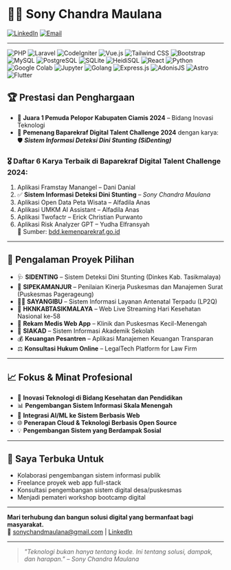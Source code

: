 # 👨‍💻 Sony Chandra Maulana

[![LinkedIn](https://img.shields.io/badge/LinkedIn-blue?logo=linkedin)](https://www.linkedin.com/in/lorddaud)
[![Email](https://img.shields.io/badge/Email-sonychandmaulana@gmail.com-red)](mailto:sonychandmaulana@gmail.com)

---
![PHP](https://img.shields.io/badge/PHP-777BB4?style=flat&logo=php&logoColor=white)
![Laravel](https://img.shields.io/badge/Laravel-F55247?style=flat&logo=laravel&logoColor=white)
![CodeIgniter](https://img.shields.io/badge/CodeIgniter-E44D26?style=flat&logo=codeigniter&logoColor=white)
![Vue.js](https://img.shields.io/badge/Vue.js-4FC08D?style=flat&logo=vue.js&logoColor=white)
![Tailwind CSS](https://img.shields.io/badge/Tailwind-06B6D4?style=flat&logo=tailwindcss&logoColor=white)
![Bootstrap](https://img.shields.io/badge/Bootstrap-7952B3?style=flat&logo=bootstrap&logoColor=white)
![MySQL](https://img.shields.io/badge/MySQL-4479A1?style=flat&logo=mysql&logoColor=white)
![PostgreSQL](https://img.shields.io/badge/PostgreSQL-336791?style=flat&logo=postgresql&logoColor=white)
![SQLite](https://img.shields.io/badge/SQLite-003B57?style=flat&logo=sqlite&logoColor=white)
![HeidiSQL](https://img.shields.io/badge/HeidiSQL-F4DC26?style=flat&logo=sqlite&logoColor=black)
![React](https://img.shields.io/badge/React-61DAFB?style=flat&logo=react&logoColor=black)
![Python](https://img.shields.io/badge/Python-3776AB?style=flat&logo=python&logoColor=white)
![Google Colab](https://img.shields.io/badge/Google%20Colab-F9AB00?style=flat&logo=googlecolab&logoColor=white)
![Jupyter](https://img.shields.io/badge/Jupyter-F37626?style=flat&logo=jupyter&logoColor=white)
![Golang](https://img.shields.io/badge/Go-00ADD8?style=flat&logo=go&logoColor=white)
![Express.js](https://img.shields.io/badge/Express.js-000000?style=flat&logo=express&logoColor=white)
![AdonisJS](https://img.shields.io/badge/AdonisJS-220052?style=flat&logo=adonisjs&logoColor=white)
![Astro](https://img.shields.io/badge/Astro-BC52EE?style=flat&logo=astro&logoColor=white)
![Flutter](https://img.shields.io/badge/Flutter-02569B?style=flat&logo=flutter&logoColor=white)

## 🏆 Prestasi dan Penghargaan

- 🥇 **Juara 1 Pemuda Pelopor Kabupaten Ciamis 2024** – Bidang Inovasi Teknologi
- 🏅 **Pemenang Baparekraf Digital Talent Challenge 2024** dengan karya:  
  🛡️ _**Sistem Informasi Deteksi Dini Stunting (SiDenting)**_

### 🎖️ Daftar 6 Karya Terbaik di Baparekraf Digital Talent Challenge 2024:
1. Aplikasi Framstay Manangel – Dani Danial  
2. ✅ **Sistem Informasi Deteksi Dini Stunting** – *Sony Chandra Maulana*  
3. Aplikasi Open Data Peta Wisata – Alfadila Anas  
4. Aplikasi UMKM AI Assistant – Alfadila Anas  
5. Aplikasi Twofactr – Erick Christian Purwanto  
6. Aplikasi Risk Analyzer GPT – Yudha Elfransyah  
📄 Sumber: [bdd.kemenparekraf.go.id](https://bdd.kemenparekraf.go.id/news/581/selamat-kepada-pemenang-baparekraf-digital-talent-challenge-2024)

---

## 💼 Pengalaman Proyek Pilihan

- 🩺 **SIDENTING** – Sistem Deteksi Dini Stunting (Dinkes Kab. Tasikmalaya)  
- 📑 **SIPEKAMANJUR** – Penilaian Kinerja Puskesmas dan Manajemen Surat (Puskesmas Pagerageung)  
- 👩‍⚕️ **SAYANGIBU** – Sistem Informasi Layanan Antenatal Terpadu (LP2Q)  
- 🎥 **HKNKABTASIKMALAYA** – Web Live Streaming Hari Kesehatan Nasional ke-58  
- 🏥 **Rekam Medis Web App** – Klinik dan Puskesmas Kecil-Menengah  
- 🏫 **SIAKAD** – Sistem Informasi Akademik Sekolah  
- 💰 **Keuangan Pesantren** – Aplikasi Manajemen Keuangan Transparan  
- ⚖️ **Konsultasi Hukum Online** – LegalTech Platform for Law Firm

---

## 📈 Fokus & Minat Profesional

- 🚀 **Inovasi Teknologi di Bidang Kesehatan dan Pendidikan**
- 📊 **Pengembangan Sistem Informasi Skala Menengah**
- 🧠 **Integrasi AI/ML ke Sistem Berbasis Web**
- 🌐 **Penerapan Cloud & Teknologi Berbasis Open Source**
- 💡 **Pengembangan Sistem yang Berdampak Sosial**

---

## 🌱 Saya Terbuka Untuk

- Kolaborasi pengembangan sistem informasi publik
- Freelance proyek web app full-stack
- Konsultasi pengembangan sistem digital desa/puskesmas
- Menjadi pemateri workshop bootcamp digital

---

**Mari terhubung dan bangun solusi digital yang bermanfaat bagi masyarakat.**  
📧 sonychandmaulana@gmail.com | [LinkedIn](https://www.linkedin.com/in/lorddaud)

---

> _"Teknologi bukan hanya tentang kode. Ini tentang solusi, dampak, dan harapan." – Sony Chandra Maulana_
